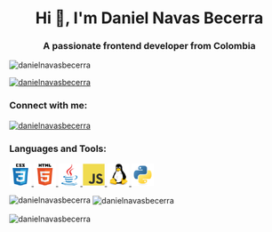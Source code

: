 <h1 align="center">Hi 👋, I'm Daniel Navas Becerra</h1>
<h3 align="center">A passionate frontend developer from Colombia</h3>

<p align="left"> <img src="https://komarev.com/ghpvc/?username=danielnavasbecerra&label=Profile%20views&color=0e75b6&style=flat" alt="danielnavasbecerra" /> </p>

<p align="left"> <a href="https://github.com/ryo-ma/github-profile-trophy"><img src="https://github-profile-trophy.vercel.app/?username=Daniel Navas Becerra" alt="danielnavasbecerra" /></a> </p>

<h3 align="left">Connect with me:</h3>
<p align="left">
<a href="https://discord.gg/danielnavasbecerra" target="blank"><img align="center" src="https://raw.githubusercontent.com/rahuldkjain/github-profile-readme-generator/master/src/images/icons/Social/discord.svg" alt="danielnavasbecerra" height="30" width="40" /></a>
</p>

<h3 align="left">Languages and Tools:</h3>
<p align="left"> <a href="https://www.w3schools.com/css/" target="_blank" rel="noreferrer"> <img src="https://raw.githubusercontent.com/devicons/devicon/master/icons/css3/css3-original-wordmark.svg" alt="css3" width="40" height="40"/> </a> <a href="https://www.w3.org/html/" target="_blank" rel="noreferrer"> <img src="https://raw.githubusercontent.com/devicons/devicon/master/icons/html5/html5-original-wordmark.svg" alt="html5" width="40" height="40"/> </a> <a href="https://www.java.com" target="_blank" rel="noreferrer"> <img src="https://raw.githubusercontent.com/devicons/devicon/master/icons/java/java-original.svg" alt="java" width="40" height="40"/> </a> <a href="https://developer.mozilla.org/en-US/docs/Web/JavaScript" target="_blank" rel="noreferrer"> <img src="https://raw.githubusercontent.com/devicons/devicon/master/icons/javascript/javascript-original.svg" alt="javascript" width="40" height="40"/> </a> <a href="https://www.linux.org/" target="_blank" rel="noreferrer"> <img src="https://raw.githubusercontent.com/devicons/devicon/master/icons/linux/linux-original.svg" alt="linux" width="40" height="40"/> </a> <a href="https://www.python.org" target="_blank" rel="noreferrer"> <img src="https://raw.githubusercontent.com/devicons/devicon/master/icons/python/python-original.svg" alt="python" width="40" height="40"/> </a> </p>

<p><img align="left" src="https://github-readme-stats.vercel.app/api/top-langs?username=danielnavasbecerra&show_icons=true&locale=en&layout=compact" alt="danielnavasbecerra" /></p>

<p>&nbsp;<img align="center" src="https://github-readme-stats.vercel.app/api?username=danielnavasbecerra&show_icons=true&locale=en" alt="danielnavasbecerra" /></p>

<p><img align="center" src="https://github-readme-streak-stats.herokuapp.com/?user=danielnavasbecerra&" alt="danielnavasbecerra" /></p>
